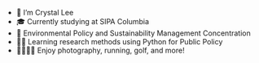 - 👩 I’m Crystal Lee
- 🎓 Currently studying at SIPA Columbia
- 🌱 Environmental Policy and Sustainability Management Concentration
- 👩‍💻 Learning research methods using Python for Public Policy
- 📸🏃‍♀️⛳ Enjoy photography, running, golf, and more!

<!---
hylee0228/hylee0228 is a ✨ special ✨ repository because its `README.md` (this file) appears on your GitHub profile.
You can click the Preview link to take a look at your changes.
--->
